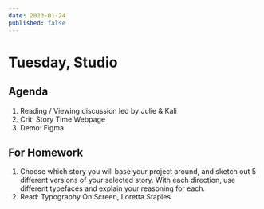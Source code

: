 ```yaml
---
date: 2023-01-24
published: false
---
```

# Tuesday, Studio
## Agenda
1. Reading / Viewing discussion led by Julie & Kali
2. Crit: Story Time Webpage 
3. Demo: Figma
## For Homework
1. Choose which story you will base your project around, and sketch out 5 different versions of your selected story. With each direction, use different typefaces and explain your reasoning for each. 
2. Read: Typography On Screen, Loretta Staples